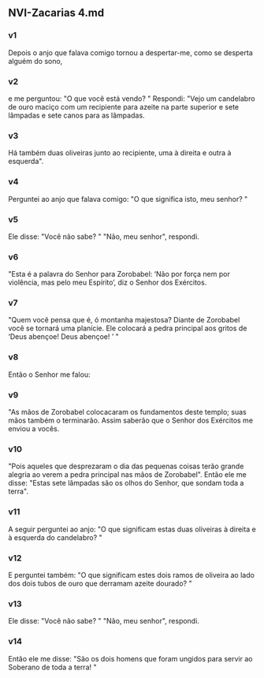 ## NVI-Zacarias 4.md
### v1
 Depois o anjo que falava comigo tornou a despertar-me, como se desperta alguém do sono,
### v2
 e me perguntou: "O que você está vendo? " Respondi: "Vejo um candelabro de ouro maciço com um recipiente para azeite na parte superior e sete lâmpadas e sete canos para as lâmpadas.
### v3
 Há também duas oliveiras junto ao recipiente, uma à direita e outra à esquerda".
### v4
 Perguntei ao anjo que falava comigo: "O que significa isto, meu senhor? "
### v5
 Ele disse: "Você não sabe? " "Não, meu senhor", respondi.
### v6
 "Esta é a palavra do Senhor para Zorobabel: ‘Não por força nem por violência, mas pelo meu Espírito’, diz o Senhor dos Exércitos.
### v7
 "Quem você pensa que é, ó montanha majestosa? Diante de Zorobabel você se tornará uma planície. Ele colocará a pedra principal aos gritos de ‘Deus abençoe! Deus abençoe! ’ "
### v8
 Então o Senhor me falou:
### v9
 "As mãos de Zorobabel colocacaram os fundamentos deste templo; suas mãos também o terminarão. Assim saberão que o Senhor dos Exércitos me enviou a vocês.
### v10
 "Pois aqueles que desprezaram o dia das pequenas coisas terão grande alegria ao verem a pedra principal nas mãos de Zorobabel". Então ele me disse: "Estas sete lâmpadas são os olhos do Senhor, que sondam toda a terra".
### v11
 A seguir perguntei ao anjo: "O que significam estas duas oliveiras à direita e à esquerda do candelabro? "
### v12
 E perguntei também: "O que significam estes dois ramos de oliveira ao lado dos dois tubos de ouro que derramam azeite dourado? "
### v13
 Ele disse: "Você não sabe? " "Não, meu senhor", respondi.
### v14
 Então ele me disse: "São os dois homens que foram ungidos para servir ao Soberano de toda a terra! "
